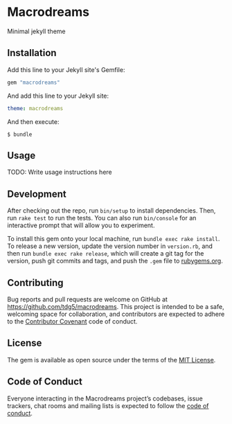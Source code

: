 # Macrodreams

Minimal jekyll theme

## Installation

Add this line to your Jekyll site's Gemfile:

```ruby
gem "macrodreams"
```

And add this line to your Jekyll site:

```yaml
theme: macrodreams
```

And then execute:

    $ bundle

## Usage

TODO: Write usage instructions here

## Development

After checking out the repo, run `bin/setup` to install dependencies. Then, run
`rake test` to run the tests. You can also run `bin/console` for an interactive
prompt that will allow you to experiment.

To install this gem onto your local machine, run `bundle exec rake install`. To
release a new version, update the version number in `version.rb`, and then run
`bundle exec rake release`, which will create a git tag for the version, push
git commits and tags, and push the `.gem` file to
[rubygems.org](https://rubygems.org).

## Contributing

Bug reports and pull requests are welcome on GitHub at
https://github.com/tdg5/macrodreams. This project is intended to be a safe,
welcoming space for collaboration, and contributors are expected to adhere to
the [Contributor Covenant](http://contributor-covenant.org) code of conduct.

## License

The gem is available as open source under the terms of the [MIT
License](https://opensource.org/licenses/MIT).

## Code of Conduct

Everyone interacting in the Macrodreams project’s codebases, issue trackers,
chat rooms and mailing lists is expected to follow the [code of
conduct](https://github.com/tdg5/macrodreams/blob/master/CODE_OF_CONDUCT.md).
